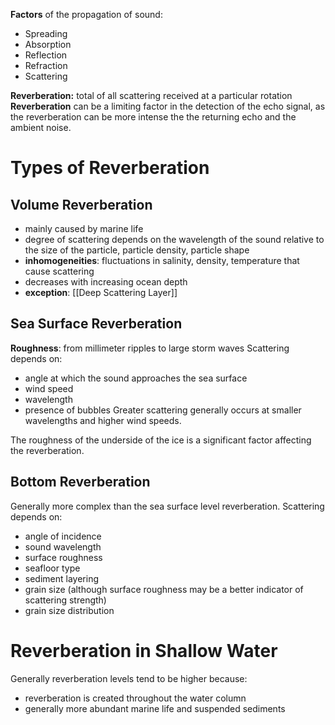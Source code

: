 **Factors** of the propagation of sound:
- Spreading
- Absorption
- Reflection
- Refraction
- Scattering

**Reverberation:** total of all scattering received at a particular rotation
**Reverberation** can be a limiting factor in the detection of the echo signal, as the reverberation can be more intense the the returning echo and the ambient noise.
# Types of Reverberation
## Volume Reverberation
- mainly caused by marine life
- degree of scattering depends on the wavelength of the sound relative to the size of the particle, particle density, particle shape
- **inhomogeneities**: fluctuations in salinity, density, temperature that cause scattering 
- decreases with increasing ocean depth
- **exception**: [[Deep Scattering Layer]]
## Sea Surface Reverberation
**Roughness**: from millimeter ripples to large storm waves
Scattering depends on:
- angle at which the sound approaches the sea surface
- wind speed
- wavelength
- presence of bubbles
Greater scattering generally occurs at smaller wavelengths and higher wind speeds.

The roughness of the underside of the ice is a significant factor affecting the reverberation.

## Bottom Reverberation
Generally more complex than the sea surface level reverberation.
Scattering depends on: 
- angle of incidence
- sound wavelength
- surface roughness
- seafloor type
- sediment layering
- grain size (although surface roughness may be a better indicator of scattering strength)
- grain size distribution

# Reverberation in Shallow Water
Generally reverberation levels tend to be higher because:
- reverberation is created throughout the water column
- generally more abundant marine life and suspended sediments